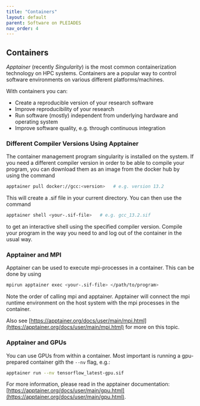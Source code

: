 ```yaml
---
title: "Containers"
layout: default
parent: Software on PLEIADES
nav_order: 4
---
```


## Containers
*Apptainer* (recently *Singularity*) is the most common containerization technology on HPC systems.
Containers are a popular way to control software environments on various different platforms/machines.

With containers you can:
* Create a reproducible version of your research software
* Improve reproducibility of your research
* Run software (mostly) independent from underlying hardware and operating system
* Improve software quality, e.g. through continuous integration


### Different Compiler Versions Using Apptainer 
The container management program singularity is installed on the system. If you need a different compiler version in order to be able to compile your program, you can download them as an image from the docker hub by using the command

```bash
apptainer pull docker://gcc:<version>   # e.g. version 13.2
```

This will create a .sif file in your current directory.
You can then use the command

```bash
apptainer shell <your-.sif-file>   # e.g. gcc_13.2.sif
```

to get an interactive shell using the specified compiler version.
Compile your program in the way you need to and log out of the container in the usual way.


### Apptainer and MPI
Apptainer can be used to execute mpi-processes in a container.
This can be done by using

```bash
mpirun apptainer exec <your-.sif-file> </path/to/program>
```

Note the order of calling mpi and apptainer.
Apptainer will connect the mpi runtime environment on the host system with the mpi processes in the container.

Also see [https://apptainer.org/docs/user/main/mpi.html](https://apptainer.org/docs/user/main/mpi.html) for more on this topic.


### Apptainer and GPUs
You can use GPUs from within a container.
Most important is running a gpu-prepared container gith the `--nv` flag, e.g.:

```bash
apptainer run --nv tensorflow_latest-gpu.sif
```

For more information, please read in the apptainer documentation: [https://apptainer.org/docs/user/main/gpu.html](https://apptainer.org/docs/user/main/gpu.html).
